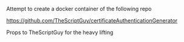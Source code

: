 Attempt to create a docker container of the following repo

https://github.com/TheScriptGuy/certificateAuthenticationGenerator

Props to TheScriptGuy for the heavy lifting
